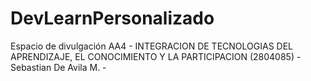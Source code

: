 # DevLearnPersonalizado
Espacio de divulgación AA4 - INTEGRACION DE TECNOLOGIAS DEL APRENDIZAJE, EL CONOCIMIENTO Y LA PARTICIPACION (2804085) - Sebastian De Avila M. - 
